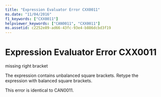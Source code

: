 ```yaml
---
title: "Expression Evaluator Error CXX0011"
ms.date: "11/04/2016"
f1_keywords: ["CXX0011"]
helpviewer_keywords: ["CAN0011", "CXX0011"]
ms.assetid: c2252e89-ad66-43fc-93e4-b886dcbd3f19
---
```

# Expression Evaluator Error CXX0011

missing right bracket

The expression contains unbalanced square brackets. Retype the expression with balanced square brackets.

This error is identical to CAN0011.